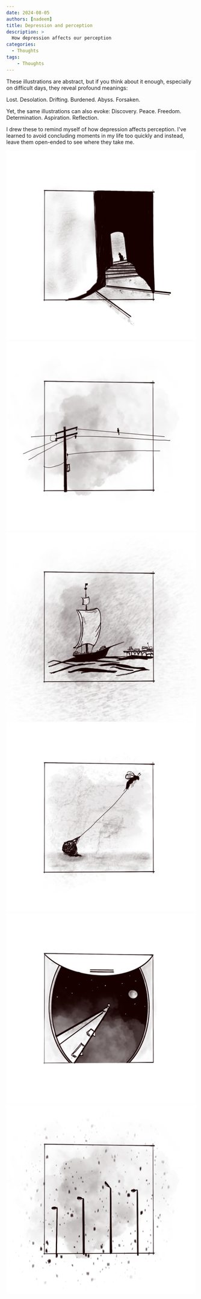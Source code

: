 ```yaml
---
date: 2024-08-05
authors: [nadeem]
title: Depression and perception
description: >
  How depression affects our perception
categories:
  - Thoughts
tags:
    - Thoughts
---
```

These illustrations are abstract, but if you think about it enough, especially on difficult days, they reveal profound meanings:

Lost. Desolation. Drifting. Burdened. Abyss. Forsaken.


Yet, the same illustrations can also evoke:
Discovery. Peace. Freedom. Determination. Aspiration. Reflection.


I drew these to remind myself of how depression affects perception. I've learned to avoid concluding moments in my life too quickly and instead, leave them open-ended to see where they take me.
<!-- more -->
![photo of cat down stairs](../../assets/images/illustrations/01.png)
![photo electric pole and bird](../../assets/images/illustrations/02.png)
![photo ship sailing](../../assets/images/illustrations/03.png)
![photo ant pulling a yarn](../../assets/images/illustrations/04.png)
![photo airplane window in night](../../assets/images/illustrations/05.png)
![photo light poles](../../assets/images/illustrations/06.png)